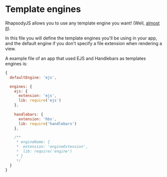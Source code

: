 # Template engines

RhapsodyJS allows you to use any template engine you want! (Well, [almost it](https://github.com/visionmedia/consolidate.js/)).

In this file you will define the template engines you'll be using in your app, and the default engine if you don't specify a file extension when rendering a view.

A example file of an app that used EJS and Handlebars as templates engines is:

```js
{
  defaultEngine: 'ejs',

  engines: {
    ejs: {
      extension: 'ejs',
      lib: require('ejs')
    },
    
    handlebars: {
      extension: 'hbs',
      lib: require('handlebars')
    },

    /**
     * engineName: {
     *  extension: 'engineExtension',
     *  lib: require('engine')
     * }
     */
  }
}
```